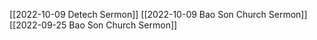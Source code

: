 [[2022-10-09 Detech Sermon]]
[[2022-10-09 Bao Son Church Sermon]]
[[2022-09-25 Bao Son Church Sermon]]